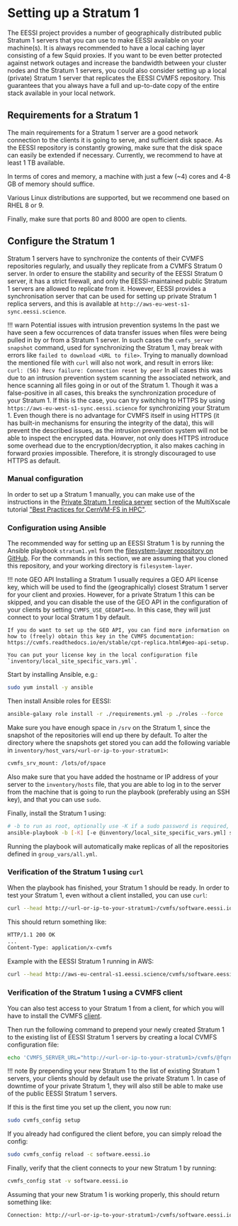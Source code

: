# Setting up a Stratum 1

The EESSI project provides a number of geographically distributed public Stratum 1 servers that you can use to make EESSI available on your machine(s).
It is always recommended to have a local caching layer consisting of a few Squid proxies. 
If you want to be even better protected against network outages and increase the bandwidth between your cluster nodes and the Stratum 1 servers,
you could also consider setting up a local (private) Stratum 1 server that replicates the EESSI CVMFS repository.
This guarantees that you always have a full and up-to-date copy of the entire stack available in your local network. 

## Requirements for a Stratum 1

The main requirements for a Stratum 1 server are a good network connection to the clients it is going to serve,
and sufficient disk space. As the EESSI repository is constantly growing, make sure that the disk space can easily be extended if necessary. 
Currently, we recommend to have at least 1 TB available.

In terms of cores and memory, a machine with just a few (~4) cores and 4-8 GB of memory should suffice.

Various Linux distributions are supported, but we recommend one based on RHEL 8 or 9.

Finally, make sure that ports 80 and 8000 are open to clients.


## Configure the Stratum 1

Stratum 1 servers have to synchronize the contents of their CVMFS repositories regularly, and usually they replicate from a CVMFS Stratum 0 server. 
In order to ensure the stability and security of the EESSI Stratum 0 server, it has a strict firewall, and only the EESSI-maintained public Stratum 1 servers are allowed to replicate from it.
However, EESSI provides a synchronisation server that can be used for setting up private Stratum 1 replica servers, and this is available at `http://aws-eu-west-s1-sync.eessi.science`.

!!! warn Potential issues with intrusion prevention systems
    In the past we have seen a few occurrences of data transfer issues when files were being pulled in by or from a Stratum 1 server.
    In such cases the `cvmfs_server snapshot` command, used for synchronizing the Stratum 1, may break with errors like `failed to download <URL to file>`.
    Trying to manually download the mentioned file with `curl` will also not work, and result in errors like:
    ```
    curl: (56) Recv failure: Connection reset by peer
    ```
    In all cases this was due to an intrusion prevention system scanning the associated network, and hence scanning all files going in or out of the Stratum 1.
    Though it was a false-positive in all cases, this breaks the synchronization procedure of your Stratum 1.
    If this is the case, you can try switching to HTTPS by using `https://aws-eu-west-s1-sync.eessi.science` for synchronizing your Stratum 1.
    Even though there is no advantage for CVMFS itself in using HTTPS (it has built-in mechanisms for ensuring the integrity of the data),
    this will prevent the described issues, as the intrusion prevention system will not be able to inspect the encrypted data.
    Howver, not only does HTTPS introduce some overhead due to the encryption/decryption, it also makes caching in forward proxies impossible.
    Therefore, it is strongly discouraged to use HTTPS as default.

### Manual configuration

In order to set up a Stratum 1 manually, you can make use of the instructions in the [Private Stratum 1 replica server](https://multixscale.github.io/cvmfs-tutorial-hpc-best-practices/access/stratum1/)
section of the MultiXscale tutorial ["Best Practices for CernVM-FS in HPC"](https://multixscale.github.io/cvmfs-tutorial-hpc-best-practices/).

### Configuration using Ansible

The recommended way for setting up an EESSI Stratum 1 is by running the Ansible playbook `stratum1.yml`
from the [filesystem-layer repository on GitHub](https://github.com/EESSI/filesystem-layer).
For the commands in this section, we are assuming that you cloned this repository, and your working directory is `filesystem-layer`.

!!! note GEO API
    Installing a Stratum 1 usually requires a GEO API license key, which will be used to find the (geographically) closest Stratum 1 server for your client and proxies.
    However, for a private Stratum 1 this can be skipped, and you can disable the use of the GEO API in the configuration of your clients by setting `CVMFS_USE_GEOAPI=no`.
    In this case, they will just connect to your local Stratum 1 by default.
    
    If you do want to set up the GEO API, you can find more information on how to (freely) obtain this key in the CVMFS documentation: https://cvmfs.readthedocs.io/en/stable/cpt-replica.html#geo-api-setup.
    
    You can put your license key in the local configuration file `inventory/local_site_specific_vars.yml`.

Start by installing Ansible, e.g.:

```bash
sudo yum install -y ansible
```

Then install Ansible roles for EESSI:

```bash
ansible-galaxy role install -r ./requirements.yml -p ./roles --force
```

Make sure you have enough space in `/srv` on the Stratum 1, since the snapshot of the repositories
will end up there by default. To alter the directory where the snapshots get stored you can add
the following variable in `inventory/host_vars/<url-or-ip-to-your-stratum1>`:

```bash
cvmfs_srv_mount: /lots/of/space
```

Also make sure that you have added the hostname or IP address of your server to the
`inventory/hosts` file, that you are able to log in to the server from the machine that is going to run the playbook
(preferably using an SSH key), and that you can use `sudo`. 

Finally, install the Stratum 1 using:

``` bash
# -b to run as root, optionally use -K if a sudo password is required, and optionally include your site-specific variables
ansible-playbook -b [-K] [-e @inventory/local_site_specific_vars.yml] stratum1.yml
```
Running the playbook will automatically make replicas of all the repositories defined in `group_vars/all.yml`.


### Verification of the Stratum 1 using `curl`

When the playbook has finished, your Stratum 1 should be ready. In order to test your Stratum 1,
even without a client installed, you can use `curl`:

```bash
curl --head http://<url-or-ip-to-your-stratum1>/cvmfs/software.eessi.io/.cvmfspublished
```
This should return something like:

```bash
HTTP/1.1 200 OK
...
Content-Type: application/x-cvmfs
```

Example with the EESSI Stratum 1 running in AWS:

```bash
curl --head http://aws-eu-central-s1.eessi.science/cvmfs/software.eessi.io/.cvmfspublished
```

### Verification of the Stratum 1 using a CVMFS client

You can also test access to your Stratum 1 from a client, for which you will have to install the CVMFS
[client](https://github.com/EESSI/filesystem-layer#clients). 

Then run the following command to prepend your newly created Stratum 1 to the existing list of EESSI Stratum 1 servers by creating a local CVMFS configuration file:

```bash
echo 'CVMFS_SERVER_URL="http://<url-or-ip-to-your-stratum1>/cvmfs/@fqrn@;$CVMFS_SERVER_URL"' | sudo tee -a /etc/cvmfs/domain.d/eessi.io.local
```

!!! note
    By prepending your new Stratum 1 to the list of existing Stratum 1 servers, your clients should by default use the private Stratum 1.
    In case of downtime of your private Stratum 1, they will also still be able to make use of the public EESSI Stratum 1 servers.

If this is the first time you set up the client, you now run:

```bash
sudo cvmfs_config setup
```

If you already had configured the client before, you can simply reload the config:

```bash
sudo cvmfs_config reload -c software.eessi.io
```

Finally, verify that the client connects to your new Stratum 1 by running:

```bash
cvmfs_config stat -v software.eessi.io
```

Assuming that your new Stratum 1 is working properly, this should return something like:

```bash
Connection: http://<url-or-ip-to-your-stratum1>/cvmfs/software.eessi.io through proxy DIRECT (online)
```
